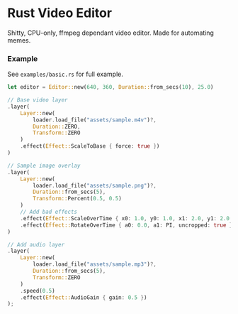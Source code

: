 # Rust Video Editor

Shitty, CPU-only, ffmpeg dependant video editor.
Made for automating memes.


### Example

See `examples/basic.rs` for full example.

```rs
let editor = Editor::new(640, 360, Duration::from_secs(10), 25.0)

// Base video layer
.layer(
    Layer::new(
        loader.load_file("assets/sample.m4v")?,
        Duration::ZERO,
        Transform::ZERO
    )
    .effect(Effect::ScaleToBase { force: true })
)

// Sample image overlay
.layer(
    Layer::new(
        loader.load_file("assets/sample.png")?,
        Duration::from_secs(5),
        Transform::Percent(0.5, 0.5)
    )
    // Add bad effects
    .effect(Effect::ScaleOverTime { x0: 1.0, y0: 1.0, x1: 2.0, y1: 2.0 })
    .effect(Effect::RotateOverTime { a0: 0.0, a1: PI, uncropped: true })
)

// Add audio layer
.layer(
    Layer::new(
        loader.load_file("assets/sample.mp3")?,
        Duration::from_secs(5),
        Transform::ZERO
    )
    .speed(0.5)
    .effect(Effect::AudioGain { gain: 0.5 })
);

```
